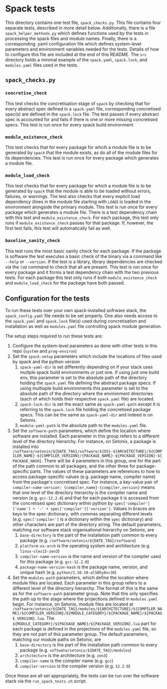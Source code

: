 # Spack tests

This directory contains one test file, `spack_checks.py`. This file contains four separate tests, described in more detail below. Additionally, there is a file `spack_helper_methods.py` which defines functions used by the tests in processing the spack files and module names. Finally, there is a corresponding .yaml configuration file which defines system-level parameters and environment variables needed for the tests. Details of how to configure this file are included at the end of this README. The `src` directory holds a minimal example of the `spack.yaml`, `spack.lock`, and `modules.yaml` files used in the tests.

## `spack_checks.py`

### `concretise_check`

This test checks the concretisation stage of `spack` by checking that for every abstract spec defined in a `spack.yaml` file, corresponding concretised spec(s) are defined in the `spack.lock` file. The test passes if every abstract spec is accounted for and fails if there is one or more missing concretised specs. This test is run once for every spack build environment

### `module_existence_check`

This test checks that for every package for whcih a module file is to be generated by `spack` that the module exists, as do all of the module files for its dependencies. This test is run once for every package which generates a module file.

### `module_load_check`

This test checks that for every package for which a module file is to be generated by `spack` that the module is able to be loaded without errors, failures, or warnings. The test also checks that every explicit load dependency (lines in the module file starting with `LOAD`) is loaded in the environment alongside the primary module. This test is run once for every package which generates a module file. There is a test dependency chain with this test and `module_existence_check`. For each package, this test only runs if `module_existence_check` passes for that package. If, however, the first test fails, this test will automatically fail as well.

### `baseline_sanity_check`

This test runs the most basic sanity check for each package. If the package is software the test executes a basic check of the binary via a command like `--help` or `--version`. If the test is a library, library dependencies are checked via the `ldd` command to check that all are present. This test is run once for every package and it forms a test dependency chain with the two previous tests. For each package this test only runs if both `module_existence_check` and `module_load_check` for the package have both passed.


## Configuration for the tests

To run these tests over your own spack-installed sofrware stack, the `spack_config.yaml` file needs to be set properly. One also needs access to the `spack.yaml` and `spack.lock` file(s) used during concretisation and installation as well as `modules.yaml` file controlling spack module generation.

The setup steps required to run these tests are:

1. Configure the system-level parameters as done with other tests in this repo (`system` and `prog-environ`)
2. Set the `spack-setup` parameters which include the locations of files used by spack and the python version
    1. `spack-yaml-dir` is set differently depending on if your stack uses multple spack build environments or just one. If using just one build env, this parameter is set to the absolute path of the directory holding the `spack.yaml` file defining the abstract package specs. If using multiuple build environments this parameter is set to the absolute path of the directory where the environment directories (each of which holds their respective `spack.yaml` file) are located.
    2. `spack-lock-dir` is set the exact same as `spack-yaml-path` except it is referring to the `spack.lock` file holding the concretised package specs. This can be the same as `spack-yaml-dir` and indeed is on Setonix.
    3. `module-yaml-path` is the absolute path to the `modules.yaml` file.
3. Set the `software-path` parameters, which define the location where software are installed. Each parameter in this group refers to a different level of the directory hierarchy. For instance, on Setonix, a package is installed into `/software/setonix/${DATE_TAG}/software/${OS}-${ARCHITECTURE}/${COMPILER_NAME}-${COMPILER_VERSION}/{PACKAGE_NAME}-${PACKAGE_VERSION}-${PACKAGE_HASH}`. There will be 4 parameters in this group, one for the part of the path common to all packages, and the other three for package-specific parts. The values of these parameters are references to how to access package-specific values (e.g. package name, compiler name) from the package's concretised spec. For instance, a key-value pair of `compiler-name-version: {compiler,name}-{compiler,version}` means that one level of the directory hierarchy is the compiler name and version (e.g. `gcc-12.2.0`) and that for each package it is accessed from the concretised spec dictionary within python by `spec['compiler']['name'] + '-' + spec['compiler']['version']`. Values in braces are keys to the spec dictionary, with commas separating different levels (e.g. `spec['compiler']` is a dictionary within the `spec` dictionary) and other characters are part of the directory string. The default parameters, matching our software stack organisational hierarchy on Setonix, are
    1. `base-directory` is the part of the installation path common to every package (e.g. `/software/setonix/${DATE_TAG}/software`)
    2. `platform-os-arch` is the operating system and architecture (e.g. `linux-sles15-zen3`)
    3. `compiler-name-version` is the name and version of the compiler used for this package (e.g. `gcc-12.2.0`)
    4. `package-name-version-hash` is the package name, version, and unique hash (e.g. `python/3.10.10-al58hy0vc36`)
4. Set the `modules-path` parameters, which define the location where module files are located. Each parameter in this group refers to a different level of the directory hierarchy. The format of this is the same as for the `software-path` parameter group. Note that this only specifies the path up to the stage where the projections defined in `modules.yaml` begin. For instance, on Setonix, module files are located at `/software/setonix/${DATE_TAG}/modules/${ARCHITECTURE}/${COMPILER_NAME}/${COMPILER_VERSION}/${MODULE_CATEGORY}/${PACKAGE_NAME}/${PACKAGE_VERSION}.lua`. The `${MODULE_CATEGORY}/${PACKAGE_NAME}/${PACKAGE_VERSION}.lua` part for each package is defined in the projections of the `modules.yaml` file, so they are not part of this parameter group. The default parameters, matching our module paths on Setonix, are
    1. `base-directory` is the part of the installation path common to every package (e.g. `softwate/setonix/${DATE_TAG}/modules`)
    2. `architecture` is the architecture (e.g. `zen3`)
    3. `compiler-name` is the compiler name (e.g. `gcc`)
    4. `compiler-version` is the compiler version (e.g. `12.2.0`)


Once these are all set appropriately, the tests can be run over the software stack via the `run_spack_tests.sh` script.